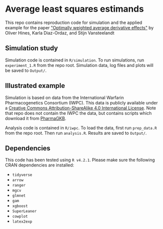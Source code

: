 # Average least squares estimands

This repo contains reproduction code for simulation and the applied example for the paper ["Optimally weighted average derivative effects"](https://arxiv.org/abs/2308.05456)
by Oliver Hines, Karla Diaz-Ordaz, and Stijn Vansteelandt

## Simulation study

Simulation code is contained in `R/simulation`. To run simulations, run `experiment_1.R` from the repo root. Simulation data, log files and plots will be saved to `Output/`.

## Illustrated example

Simulation is based on data from the International Warfarin Pharmacogenetics Consortium (IWPC). This data is publicly available under a [Creative Commons Attribution-ShareAlike 4.0 International License](https://www.pharmgkb.org/page/dataUsagePolicy). Note that repo does not contain the IWPC the data, but contains scripts which download it from [PharmaGKB](https://www.pharmgkb.org/downloads).

Analysis code is contained in `R/iwpc`. To load the data, first run `prep_data.R` from the repo root. Then run `analysis.R`. Results are saved to `Output/`.

## Dependencies

This code has been tested using `R v4.2.1`.
Please make sure the following CRAN dependencies are installed:

- `tidyverse`
- `arrow`
- `ranger`
- `mgcv`
- `glmnet`
- `gam`
- `xgboost`
- `SuperLeaner`
- `cowplot`
- `latex2exp`
